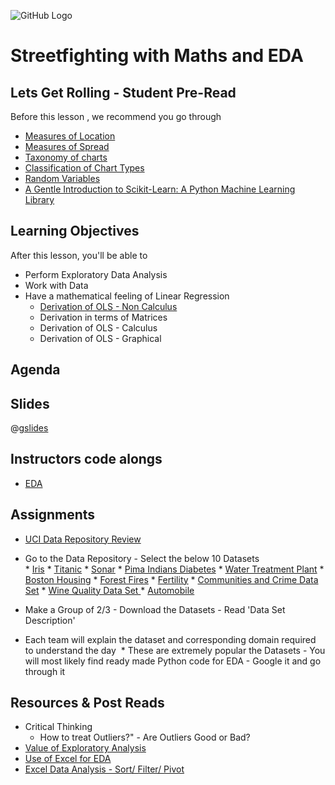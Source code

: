 ![GitHub Logo](https://s3.ap-south-1.amazonaws.com/greyatom-social/GreyAtom-logo.png)

# Streetfighting with Maths and EDA

## Lets Get Rolling - Student Pre-Read
Before this lesson , we recommend you go through

*  [Measures of Location](http://www.itl.nist.gov/div898/handbook/eda/section3/eda351.htm)
*  [Measures of Spread](http://www.abs.gov.au/websitedbs/a3121120.nsf/home/statistical+language+-+measures+of+spread)
*  [Taxonomy of charts](https://pykih.com/44878804.html) 
*  [Classification of Chart Types](http://excelcharts.com/wp-content/uploads/2013/11/classification-chart-types.png)
*  [Random Variables](https://en.wikipedia.org/wiki/Random_variable)
*  [A Gentle Introduction to Scikit-Learn: A Python Machine Learning Library](http://machinelearningmastery.com/a-gentle-introduction-to-scikit-learn-a-python-machine-learning-library/)


## Learning Objectives 

After this lesson, you'll be able to 

* Perform Exploratory Data Analysis
* Work with Data
* Have a mathematical feeling of Linear Regression
  * [Derivation of OLS - Non Calculus](https://www.amherst.edu/system/files/media/1287/SLR_Leastsquares.pdf)
  * Derivation in terms of Matrices
  * Derivation of OLS - Calculus 
  * Derivation of OLS - Graphical 

## Agenda


## Slides

@[gslides](12MfGuRbSPV-Hgtpn1Xmd8GGvwgwbwVSp8Gx1NVKH1Mk)

## Instructors code alongs

* [EDA](https://raw.githubusercontent.com/commit-live-students/exploratory-data-analysis/master/notebooks/introduction_to_machine_learning.ipynb)


## Assignments 
*  [UCI Data Repository Review](http://archive.ics.uci.edu/ml/datasets.html)
  *  Go to the Data Repository - Select the below 10 Datasets   
    *  [Iris](https://archive.ics.uci.edu/ml/datasets/Iris)
    *  [Titanic](https://www.kaggle.com/c/titanic)
    *  [Sonar](http://archive.ics.uci.edu/ml/datasets/connectionist+bench+(sonar,+mines+vs.+rocks))
    *  [Pima Indians Diabetes](https://archive.ics.uci.edu/ml/datasets/Pima+Indians+Diabetes)
    *  [Water Treatment Plant](https://archive.ics.uci.edu/ml/datasets/Water+Treatment+Plant)
    *  [Boston Housing](https://archive.ics.uci.edu/ml/datasets/housing)
    *  [Forest Fires](https://archive.ics.uci.edu/ml/datasets/Forest+Fires)
    *  [Fertility](https://archive.ics.uci.edu/ml/datasets/Fertility#)
    *  [Communities and Crime Data Set](https://archive.ics.uci.edu/ml/datasets/Communities+and+Crime)
    *  [Wine Quality Data Set ](https://archive.ics.uci.edu/ml/datasets/Wine+Quality)
    *  [Automobile](https://archive.ics.uci.edu/ml/datasets/Automobile)

  *  Make a Group of 2/3 - Download the Datasets - Read 'Data Set Description'
  *  Each team will explain the dataset and corresponding domain required to understand the day
  *  These are extremely popular the Datasets - You will most likely find ready made Python code for EDA - Google it and go through it 

## Resources & Post Reads
  * Critical Thinking 
    * How to treat Outliers?" - Are Outliers Good or Bad?
  * [Value of Exploratory Analysis](http://www.kdnuggets.com/2017/04/value-exploratory-data-analysis.html)
  * [Use of Excel for EDA](https://www.youtube.com/playlist?list=PLZzQj_sVf3slNwpohkUAkD0gHncgfCpJ3)
  * [Excel Data Analysis - Sort/ Filter/ Pivot](https://www.youtube.com/playlist?list=PLZzQj_sVf3slNwpohkUAkD0gHncgfCpJ3)
